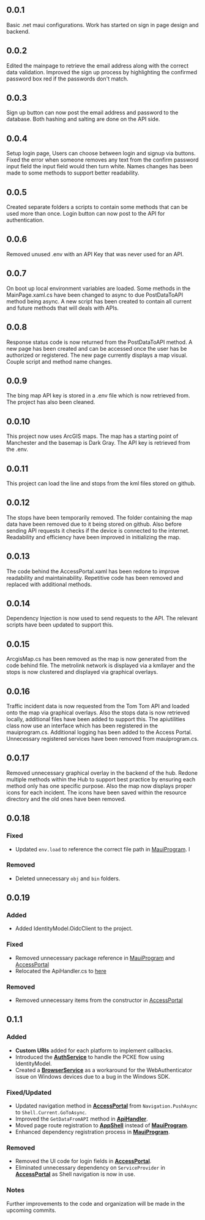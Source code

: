 ## 0.0.1
Basic .net maui configurations. Work has started on sign in page design and backend.

## 0.0.2
Edited the mainpage to retrieve the email address along with the correct data validation. Improved the sign up process by highlighting the confirmed password box red if the passwords don't match.

## 0.0.3
Sign up button can now post the email address and password to the database. Both hashing and salting are done on the API side. 

## 0.0.4
Setup login page, Users can choose between login and signup via buttons. Fixed the error when someone removes any text from the confirm password input field the input field would then turn white. Names changes has been made to some methods to support better readability.

## 0.0.5
Created separate folders a scripts to contain some methods that can be used more than once. Login button can now post to the API for authentication. 

## 0.0.6
Removed unused .env with an API Key that was never used for an API.

## 0.0.7
On boot up local environment variables are loaded. Some methods in the MainPage.xaml.cs have been changed to async to due PostDataToAPI method being async. A new script has been created to contain all current and future methods that will deals with APIs.

## 0.0.8
Response status code is now returned from the PostDataToAPI method. A new page has been created and can be accessed once the user has be authorized or registered. The new page currently displays a map visual. 
Couple script and method name changes. 

## 0.0.9
The bing map API key is stored in a .env file which is now retrieved from. The project has also been cleaned. 

## 0.0.10
This project now uses ArcGIS maps. The map has a starting point of Manchester and the basemap is Dark Gray. The API key is retrieved from the .env.

## 0.0.11 
This project can load the line and stops from the kml files stored on github.

## 0.0.12
The stops have been temporarily removed. The folder containing the map data have been removed due to it being stored on github. Also before sending API requests it checks if the device is connected to the internet. Readability and efficiency have been improved in initializing the map.

## 0.0.13 
The code behind the AccessPortal.xaml has been redone to improve readability and maintainability. Repetitive code has been removed and replaced with additional methods. 

## 0.0.14
Dependency Injection is now used to send requests to the API. The relevant scripts have been updated to support this. 

## 0.0.15
ArcgisMap.cs has been removed as the map is now generated from the code behind file. The metrolink network is displayed via a kmllayer and the stops is now clustered and displayed via graphical overlays. 

## 0.0.16
Traffic incident data is now requested from the Tom Tom API and loaded onto the map via graphical overlays. Also the stops data is now retrieved locally, additional files have been added to support this. The apiutilities class now use an interface which has been registered in the mauiprogram.cs. Additional logging has been added to the Access Portal. Unnecessary registered services have been removed from mauiprogram.cs.

## 0.0.17
Removed unnecessary graphical overlay in the backend of the hub. Redone multiple methods within the Hub to support best practice by ensuring each method only has one specific purpose. Also the map now displays proper icons for each incident. The icons have been saved within the resource directory and the old ones have been removed.

## 0.0.18
### Fixed
- Updated `env.load` to reference the correct file path in [MauiProgram](./MauiProgram.cs).
l
### Removed
- Deleted unnecessary `obj` and `bin` folders.

## 0.0.19
### Added
- Added IdentityModel.OidcClient to the project.

### Fixed
- Removed unnecessary package reference in [MauiProgram](./MauiProgram.cs) and [AccessPortal](./Pages/AccessPortal.xaml.cs)
- Relocated the ApiHandler.cs to [here](./Utilities/ApiHandler.cs)

### Removed
- Removed unnecessary items from the constructor in [AccessPortal](./Pages/AccessPortal.xaml.cs)

## 0.1.1

### Added
- **Custom URIs** added for each platform to implement callbacks.
- Introduced the [**AuthService**](./Utilities/AuthService.cs) to handle the PCKE flow using IdentityModel.
- Created a [**BrowserService**](./Utilities/BrowserService.cs) as a workaround for the WebAuthenticator issue on Windows devices due to a bug in the Windows SDK.

### Fixed/Updated
- Updated navigation method in [**AccessPortal**](./Pages/AccessPortal.xaml.cs) from `Navigation.PushAsync` to `Shell.Current.GoToAsync`.
- Improved the `GetDataFromAPI` method in [**ApiHandler**](./Utilities/ApiHandler.cs).
- Moved page route registration to [**AppShell**](./AppShell.xaml.cs) instead of [**MauiProgram**](./MauiProgram.cs).
- Enhanced dependency registration process in [**MauiProgram**](./MauiProgram.cs).

### Removed
- Removed the UI code for login fields in [**AccessPortal**](./Pages/AccessPortal.xaml).
- Eliminated unnecessary dependency on `ServiceProvider` in [**AccessPortal**](./Pages/AccessPortal.xaml.cs) as Shell navigation is now in use.

### Notes
Further improvements to the code and organization will be made in the upcoming commits.
